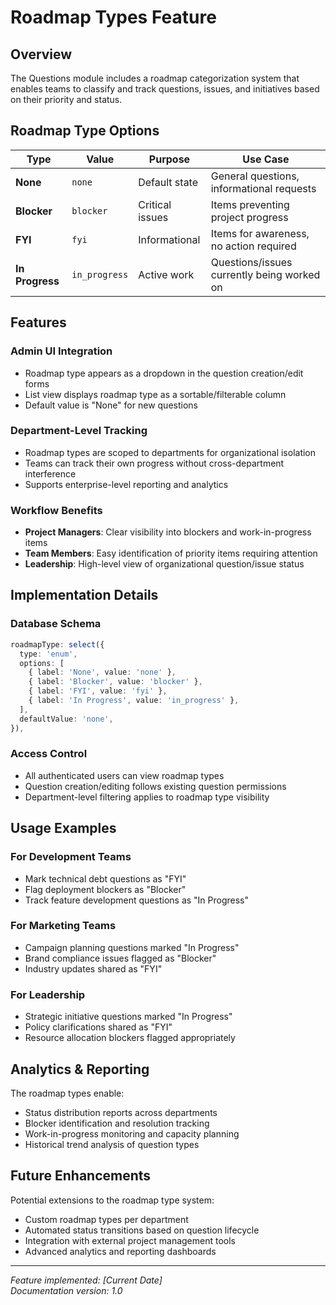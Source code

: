 # Roadmap Types Feature

## Overview
The Questions module includes a roadmap categorization system that enables teams to classify and track questions, issues, and initiatives based on their priority and status.

## Roadmap Type Options

| Type | Value | Purpose | Use Case |
|------|-------|---------|----------|
| **None** | `none` | Default state | General questions, informational requests |
| **Blocker** | `blocker` | Critical issues | Items preventing project progress |
| **FYI** | `fyi` | Informational | Items for awareness, no action required |
| **In Progress** | `in_progress` | Active work | Questions/issues currently being worked on |

## Features

### Admin UI Integration
- Roadmap type appears as a dropdown in the question creation/edit forms
- List view displays roadmap type as a sortable/filterable column
- Default value is "None" for new questions

### Department-Level Tracking
- Roadmap types are scoped to departments for organizational isolation
- Teams can track their own progress without cross-department interference
- Supports enterprise-level reporting and analytics

### Workflow Benefits
- **Project Managers**: Clear visibility into blockers and work-in-progress items
- **Team Members**: Easy identification of priority items requiring attention
- **Leadership**: High-level view of organizational question/issue status

## Implementation Details

### Database Schema
```typescript
roadmapType: select({
  type: 'enum',
  options: [
    { label: 'None', value: 'none' },
    { label: 'Blocker', value: 'blocker' },
    { label: 'FYI', value: 'fyi' },
    { label: 'In Progress', value: 'in_progress' },
  ],
  defaultValue: 'none',
}),
```

### Access Control
- All authenticated users can view roadmap types
- Question creation/editing follows existing question permissions
- Department-level filtering applies to roadmap type visibility

## Usage Examples

### For Development Teams
- Mark technical debt questions as "FYI"
- Flag deployment blockers as "Blocker"
- Track feature development questions as "In Progress"

### For Marketing Teams
- Campaign planning questions marked "In Progress"
- Brand compliance issues flagged as "Blocker"
- Industry updates shared as "FYI"

### For Leadership
- Strategic initiative questions marked "In Progress"
- Policy clarifications shared as "FYI"
- Resource allocation blockers flagged appropriately

## Analytics & Reporting

The roadmap types enable:
- Status distribution reports across departments
- Blocker identification and resolution tracking
- Work-in-progress monitoring and capacity planning
- Historical trend analysis of question types

## Future Enhancements

Potential extensions to the roadmap type system:
- Custom roadmap types per department
- Automated status transitions based on question lifecycle
- Integration with external project management tools
- Advanced analytics and reporting dashboards

---

*Feature implemented: [Current Date]*  
*Documentation version: 1.0*